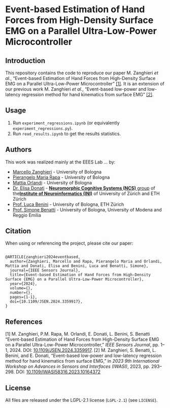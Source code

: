 # Event-based Estimation of Hand Forces from High-Density Surface EMG on a Parallel Ultra-Low-Power Microcontroller



## Introduction
This repository contains the code to reproduce our paper M. Zanghieri _et al._, “Event-based Estimation of Hand Forces from High-Density Surface EMG on a Parallel Ultra-Low-Power Microcontroller” [[1]](#1).
It is an extension of our previous work M. Zanghieri _et al._, “Event-based low-power and low-latency regression method for hand kinematics from surface EMG” [[2]](#2).



## Usage
1. Run ``experiment_regressions.ipynb`` (or equivalently ``experiment_regressions.py``). 
2. Run ``read_results.ipynb`` to get the results statistics.



## Authors
This work was realized mainly at the EEES Lab ... by:
- [Marcello Zanghieri](https://scholar.google.com/citations?hl=en&user=WnIqQj4AAAAJ) - University of Bologna
- [Pierangelo Maria Rapa](https://scholar.google.com/citations?hl=en&user=TyeTuXQAAAAJ) - University of Bologna
- [Mattia Orlandi](https://scholar.google.com/citations?hl=en&user=It3fdrEAAAAJ) - University of Bologna
- [Dr. Elisa Donati](https://scholar.google.com/citations?hl=en&user=03ZYhbIAAAAJ) - [**Neuromorphic Cognitive Systems (NCS)** group](https://www.ini.uzh.ch/en/research/groups/ncs.html) of the[**Institute of Neuroinformatics (INI)**](https://www.ini.uzh.ch/en.html) of University of Zürich and ETH Zürich
- [Prof. Luca Benini](https://scholar.google.com/citations?hl=en&user=8riq3sYAAAAJ) - University of Bologna, ETH Zürich
- [Prof. Simone Benatti](https://scholar.google.com/citations?hl=en&user=8Fbi_kwAAAAJ) - University of Bologna, University of Modena and Reggio Emilia





## Citation
When using or referencing the project, please cite our paper:
```

@ARTICLE{zanghieri2024eventbased,
  author={Zanghieri, Marcello and Rapa, Pierangelo Maria and Orlandi, Mattia and Donati, Elisa and Benini, Luca and Benatti, Simone},
  journal={IEEE Sensors Journal}, 
  title={Event-based Estimation of Hand Forces from High-Density Surface {EMG} on a Parallel Ultra-Low-Power Microcontroller}, 
  year={2024},
  volume={},
  number={},
  pages={1-1},
  doi={10.1109/JSEN.2024.3359917},
}
```



## References
<a id="1">[1]</a>
M. Zanghieri, P.M. Rapa, M. Orlandi, E. Donati, L. Benini, S. Benatti “Event-based Estimation of Hand Forces from High-Density Surface EMG on a Parallel Ultra-Low-Power Microcontroller,” _IEEE Sensors Journal_,  pp. 1–1, 2024. DOI: [10.1109/JSEN.2024.3359917](https://doi.org/10.1109/JSEN.2024.3359917). 
<a id="2">[2]</a>
M. Zanghieri, S. Benatti, L. Benini, and E. Donati, “Event-based low-power and low-latency regression method for hand kinematics from surface EMG,” in _2023 9th International Workshop on Advances in Sensors and Interfaces (IWASI)_, 2023, pp. 293–298. DOI: [10.1109/IWASI58316.2023.10164372](https://doi.org/10.1109/IWASI58316.2023.10164372)



## License
All files are released under the LGPL-2.1 license (`LGPL-2.1`) (see `LICENSE`).
